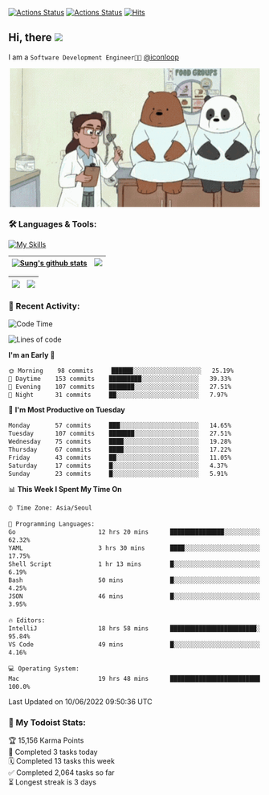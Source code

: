 
[![Actions Status](https://github.com/ddok2/ddok2/workflows/Todoist%20Readme/badge.svg)](https://github.com/ddok2/ddok2/actions)
[![Actions Status](https://github.com/ddok2/ddok2/workflows/wakatime-stats/badge.svg)](https://github.com/ddok2/ddok2/actions)
[![Hits](https://hits.seeyoufarm.com/api/count/incr/badge.svg?url=https%3A%2F%2Fgithub.com%2Fddok2&count_bg=%23FF9595&title_bg=%23555555&icon=github.svg&icon_color=%23FFFFFF&title=hits&edge_flat=false)](https://hits.seeyoufarm.com)

<!-- ![visitors](https://visitor-badge.laobi.icu/badge?page_id=ddok2.ddok2) -->
## Hi, there <img src="https://raw.githubusercontent.com/MartinHeinz/MartinHeinz/master/wave.gif" width="25px">

I am a `Software Development Engineer🧑‍💻` [@iconloop](https://github.com/iconloop)


<p align="center">
    <img align="center" alt="GIF" src="img/debugging.gif" />
</p>


### 🛠 Languages & Tools:

[![My Skills](https://skillicons.dev/icons?i=go,js,ts,py,express,react,svelte,jquery,pug,mongodb,mysql,redis,aws,docker,kubernetes)](https://skillicons.dev)


| <a href="https://github.com/ddok2"><img align="center" src="https://github-readme-stats.vercel.app/api?username=ddok2&show_icons=true&include_all_commits=true&count_private=true&theme=buefy&hide_border=true" alt="Sung's github stats" /></a> | <a href="https://github.com/ddok2"><img src="http://github-readme-streak-stats.herokuapp.com?user=ddok2&hide_border=true" /></a> |
| ------------- |------------- |


| <a href="https://github.com/ddok2"><img align="center" src="https://github-readme-stats.vercel.app/api/top-langs/?username=ddok2&theme=buefy&hide=html,css&hide_border=true width=50%" /></a> | <a href="https://github.com/ddok2"><img align="center" src="https://activity-graph.herokuapp.com/graph?username=ddok2&theme=github&hide_border=true" height="250" /></a> |
| ------------- |--------------------------------------------------------------------------------------------------------------------------------------------------------------------------|


<!-- <details open>
    <summary>📈 My GitHub Stats</summary>
    <p align="center">
        <a href="https://github.com/ddok2">
            <img align="center" src="https://github-readme-stats.vercel.app/api?username=ddok2&show_icons=true&include_all_commits=true&count_private=true&theme=buefy&hide_border=true" alt="Sung's github stats" />
        </a>
    </p>
</details>
<details>
    <summary>💬 Top Languages</summary>
    <p align="center"> 
        <a href="https://github.com/ddok2">
            <img align="center" src="https://github-readme-stats.vercel.app/api/top-langs/?username=ddok2&layout=compact&theme=buefy&hide=html,css&hide_border=true" />
        </a>
    </p>
</details> -->


### 🌈 Recent Activity:
<!--START_SECTION:waka-->
![Code Time](http://img.shields.io/badge/Code%20Time-0%20secs-blue)

![Lines of code](https://img.shields.io/badge/From%20Hello%20World%20I%27ve%20Written-272%20Thousand%20lines%20of%20code-blue)

**I'm an Early 🐤** 

```text
🌞 Morning    98 commits     ██████░░░░░░░░░░░░░░░░░░░   25.19% 
🌆 Daytime    153 commits    █████████░░░░░░░░░░░░░░░░   39.33% 
🌃 Evening    107 commits    ███████░░░░░░░░░░░░░░░░░░   27.51% 
🌙 Night      31 commits     ██░░░░░░░░░░░░░░░░░░░░░░░   7.97%

```
📅 **I'm Most Productive on Tuesday** 

```text
Monday       57 commits     ███░░░░░░░░░░░░░░░░░░░░░░   14.65% 
Tuesday      107 commits    ███████░░░░░░░░░░░░░░░░░░   27.51% 
Wednesday    75 commits     ████░░░░░░░░░░░░░░░░░░░░░   19.28% 
Thursday     67 commits     ████░░░░░░░░░░░░░░░░░░░░░   17.22% 
Friday       43 commits     ██░░░░░░░░░░░░░░░░░░░░░░░   11.05% 
Saturday     17 commits     █░░░░░░░░░░░░░░░░░░░░░░░░   4.37% 
Sunday       23 commits     █░░░░░░░░░░░░░░░░░░░░░░░░   5.91%

```


📊 **This Week I Spent My Time On** 

```text
⌚︎ Time Zone: Asia/Seoul

💬 Programming Languages: 
Go                       12 hrs 20 mins      ███████████████░░░░░░░░░░   62.32% 
YAML                     3 hrs 30 mins       ████░░░░░░░░░░░░░░░░░░░░░   17.75% 
Shell Script             1 hr 13 mins        █░░░░░░░░░░░░░░░░░░░░░░░░   6.19% 
Bash                     50 mins             █░░░░░░░░░░░░░░░░░░░░░░░░   4.25% 
JSON                     46 mins             █░░░░░░░░░░░░░░░░░░░░░░░░   3.95%

🔥 Editors: 
IntelliJ                 18 hrs 58 mins      ████████████████████████░   95.84% 
VS Code                  49 mins             █░░░░░░░░░░░░░░░░░░░░░░░░   4.16%

💻 Operating System: 
Mac                      19 hrs 48 mins      █████████████████████████   100.0%

```


 Last Updated on 10/06/2022 09:50:36 UTC
<!--END_SECTION:waka-->

### 🚧 My Todoist Stats:
<!-- TODO-IST:START -->
🏆  15,156 Karma Points           
🌸  Completed 3 tasks today           
🗓  Completed 13 tasks this week           
✅  Completed 2,064 tasks so far           
⏳  Longest streak is 3 days
<!-- TODO-IST:END -->

